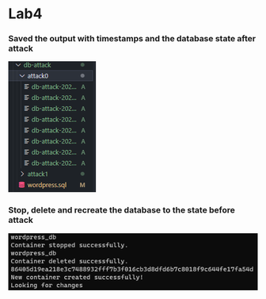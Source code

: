 # Lab4

### Saved the output with timestamps and the database state after attack
![wp_site](./screens/lab4.png)

### Stop, delete and recreate the database to the state before attack
![wp_site](./screens/lab4-1.png)